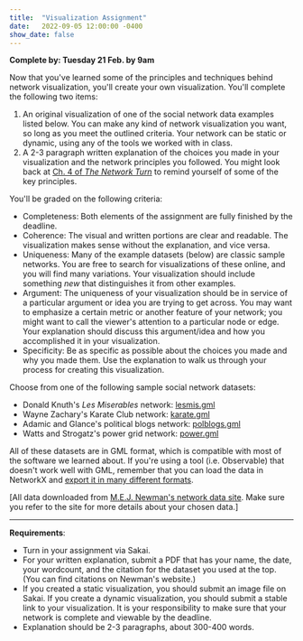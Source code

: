 ```yaml
---
title:  "Visualization Assignment"
date:   2022-09-05 12:00:00 -0400
show_date: false
---
```

**Complete by: Tuesday 21 Feb. by 9am**

Now that you've learned some of the principles and techniques behind network visualization, you'll create your own visualization. You'll complete the following two items:

1. An original visualization of one of the social network data examples listed below. You can make any kind of network visualization you want, so long as you meet the outlined criteria. Your network can be static or dynamic, using any of the tools we worked with in class.
2. A 2-3 paragraph written explanation of the choices you made in your visualization and the network principles you followed. You might look back at [Ch. 4 of *The Network Turn*](https://www.cambridge.org/core/elements/network-turn/CC38F2EA9F51A6D1AFCB7E005218BBE5) to remind yourself of some of the key principles.

You'll be graded on the following criteria:

- Completeness: Both elements of the assignment are fully finished by the deadline.
- Coherence: The visual and written portions are clear and readable. The visualization makes sense without the explanation, and vice versa.
- Uniqueness: Many of the example datasets (below) are classic sample networks. You are free to search for visualizations of these online, and you will find many variations. Your visualization should include something *new* that distinguishes it from other examples.
- Argument: The uniqueness of your visualization should be in service of a particular argument or idea you are trying to get across. You may want to emphasize a certain metric or another feature of your network; you might want to call the viewer's attention to a particular node or edge. Your explanation should discuss this argument/idea and how you accomplished it in your visualization.
- Specificity: Be as specific as possible about the choices you made and why you made them. Use the explanation to walk us through your process for creating this visualization.

Choose from one of the following sample social network datasets:

- Donald Knuth's *Les Miserables* network: [lesmis.gml](/CIS397-networks/data/lesmis.gml)
- Wayne Zachary's Karate Club network: [karate.gml](/CIS397-networks/data/karate.gml)
- Adamic and Glance's political blogs network: [polblogs.gml](/CIS397-networks.data/polblogs.gml)
- Watts and Strogatz's power grid network: [power.gml](/CIS397-networks/data/power.gml)

All of these datasets are in GML format, which is compatible with most of the software we learned about. If you're using a tool (i.e. Observable) that doesn't work well with GML, remember that you can load the data in NetworkX and [export it in many different formats](https://networkx.org/documentation/stable/reference/readwrite/index.html).

[All data downloaded from [M.E.J. Newman's network data site](http://www-personal.umich.edu/~mejn/netdata/). Make sure you refer to the site for more details about your chosen data.]

---

**Requirements**:

- Turn in your assignment via Sakai.
- For your written explanation, submit a PDF that has your name, the date, your wordcount, and the citation for the dataset you used at the top. (You can find citations on Newman's website.)
- If you created a static visualization, you should submit an image file on Sakai. If you create a dynamic visualization, you should submit a stable link to your visualization. It is your responsibility to make sure that your network is complete and viewable by the deadline.
- Explanation should be 2-3 paragraphs, about 300-400 words.
